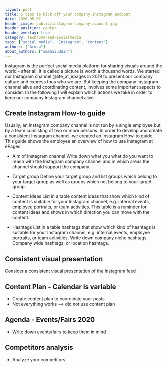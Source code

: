 ```yaml
---
layout: post
title: 5 tips to kick off your company Instagram account
date: 2020-05-07
header_image: public/instagram-company-account.jpg
header_position: center
header_overlay: true
category: techcomm-and-socialmedia
tags: ["social media", "Instagram", "content"]
authors: ["Aroso"]
about_authors: ["amahaiuddin"]
---
```


Instagram is the perfect social media platform for sharing visuals around the world - after all, it is called a picture is worth a thousand words. 
We started our Instagram channel @life_at_epages in 2019 to present our company culture and express thus who we are. 
But keeping the company Instagram channel alive and coordinating content, involves some important aspects to consider.
In the following I will explain which actions we take in order to keep our company Instagram channel alive.


## Create Instagram How-to guide 

Usually, an Instagram company channel is not run by a single employee but by a team consisting of two or more persons.
In order to develop and create a consistent Instagram channel, we created an Instagram How-to guide. 
This guide shows the employee an overview of how to use Instagram at ePages.

- Aim of Instagram channel 
Write down what you what do you want to reach with the Instagram company channel and in which areas the channel should support the company.

- Target group 
Define your target group and list groups which belong to your target group as well as groups which not belong to your target group. 

- Content Ideas 
List in a table content ideas that show which kind of content is suitable for your Instagram channel, e.g. internal events, employee portraits, or team activities. 
This table is a reminder for content ideas and shows in which direction you can move with the content. 

- Hashtags 
List in a table hashtags that show which kind of hashtags is suitable for your Instagram channel, e.g. internal events, employee portraits, or team activities. 
Write down company niche hashtags, Company wide hashtags, or location hashtags. 

## Consistent visual presentation 
Consider a consistent visual presentation of the Instagram feed 

## Content Plan – Calendar is variable 
- Create content plan to coordinate your posts 
- Not everything works --> did not use content plan 

## Agenda - Events/Fairs 2020 
- Write down events/fairs to keep them in mind 

## Competitors analysis 
- Analyze your competitors 

